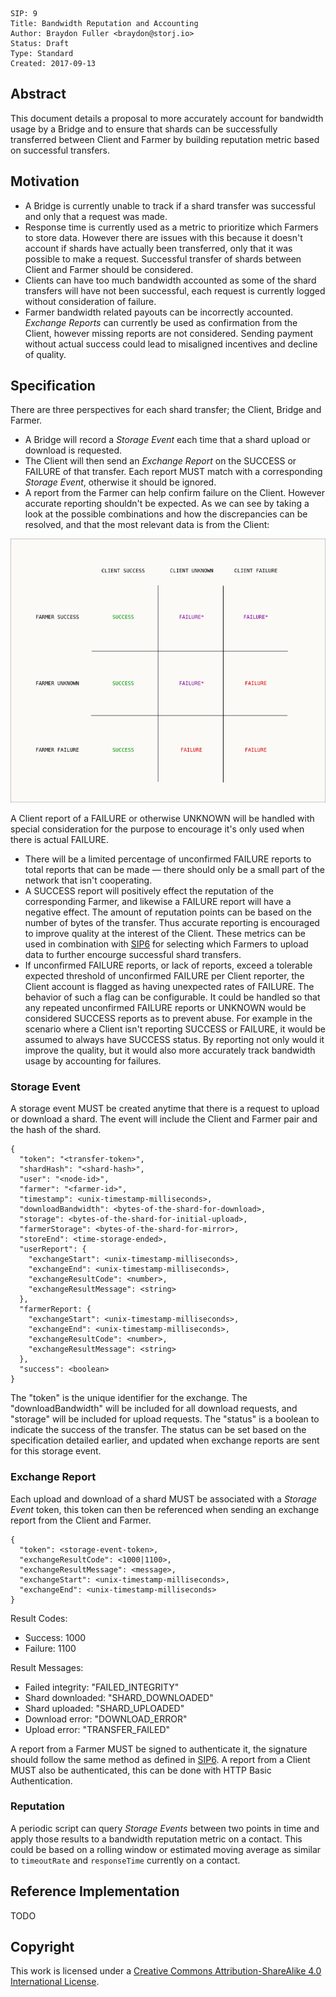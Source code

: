 ```
SIP: 9
Title: Bandwidth Reputation and Accounting
Author: Braydon Fuller <braydon@storj.io>
Status: Draft
Type: Standard
Created: 2017-09-13
```

Abstract
--------
This document details a proposal to more accurately account for bandwidth usage by a Bridge and to ensure that shards can be successfully transferred between Client and Farmer by building reputation metric based on successful transfers.

Motivation
----------
- A Bridge is currently unable to track if a shard transfer was successful and only that a request was made.
- Response time is currently used as a metric to prioritize which Farmers to store data. However there are issues with this because it doesn't account if shards have actually been transferred, only that it was possible to make a request. Successful transfer of shards between Client and Farmer should be considered.
- Clients can have too much bandwidth accounted as some of the shard transfers will have not been successful, each request is currently logged without consideration of failure.
- Farmer bandwidth related payouts can be incorrectly accounted. *Exchange Reports* can currently be used as confirmation from the Client, however missing reports are not considered. Sending payment without actual success could lead to misaligned incentives and decline of quality.

Specification
-------------

There are three perspectives for each shard transfer; the Client, Bridge and Farmer.
- A Bridge will record a *Storage Event* each time that a shard upload or download is requested.
- The Client will then send an *Exchange Report* on the SUCCESS or FAILURE of that transfer. Each report MUST match with a corresponding *Storage Event*, otherwise it should be ignored.
- A report from the Farmer can help confirm failure on the Client. However accurate reporting shouldn't be expected. As we can see by taking a look at the possible combinations and how the discrepancies can be resolved, and that the most relevant data is from the Client:

![Resolving discrepancies in perspectives](sip-0009/reports.png)

A Client report of a FAILURE or otherwise UNKNOWN will be handled with special consideration for the purpose to encourage it's only used when there is actual FAILURE.
- There will be a limited percentage of unconfirmed FAILURE reports to total reports that can be made — there should only be a small part of the network that isn't cooperating.
- A SUCCESS report will positively effect the reputation of the corresponding Farmer, and likewise a FAILURE report will have a negative effect. The amount of reputation points can be based on the number of bytes of the transfer. Thus accurate reporting is encouraged to improve quality at the interest of the Client. These metrics can be used in combination with [SIP6](sip-0006.md) for selecting which Farmers to upload data to further encourge successful shard transfers.
- If unconfirmed FAILURE reports, or lack of reports, exceed a tolerable expected threshold of unconfirmed FAILURE per Client reporter, the Client account is flagged as having unexpected rates of FAILURE. The behavior of such a flag can be configurable. It could be handled so that any repeated unconfirmed FAILURE reports or UNKNOWN would be considered SUCCESS reports as to prevent abuse. For example in the scenario where a Client isn't reporting SUCCESS or FAILURE, it would be assumed to always have SUCCESS status. By reporting not only would it improve the quality, but it would also more accurately track bandwidth usage by accounting for failures.

### Storage Event

A storage event MUST be created anytime that there is a request to upload or download a shard. The event will include the Client and Farmer pair and the hash of the shard.

```
{
  "token": "<transfer-token>",
  "shardHash": "<shard-hash>",
  "user": "<node-id>",
  "farmer": "<farmer-id>",
  "timestamp": <unix-timestamp-milliseconds>,
  "downloadBandwidth": <bytes-of-the-shard-for-download>,
  "storage": <bytes-of-the-shard-for-initial-upload>,
  "farmerStorage": <bytes-of-the-shard-for-mirror>,
  "storeEnd": <time-storage-ended>,
  "userReport": {
    "exchangeStart": <unix-timestamp-milliseconds>,
    "exchangeEnd": <unix-timestamp-milliseconds>,
    "exchangeResultCode": <number>,
    "exchangeResultMessage": <string>
  },
  "farmerReport: {
    "exchangeStart": <unix-timestamp-milliseconds>,
    "exchangeEnd": <unix-timestamp-milliseconds>,
    "exchangeResultCode": <number>,
    "exchangeResultMessage": <string>
  },
  "success": <boolean>
}
```

The "token" is the unique identifier for the exchange. The "downloadBandwidth" will be included for all download requests, and "storage" will be included for upload requests. The "status" is a boolean to indicate the success of the transfer. The status can be set based on the specification detailed earlier, and updated when exchange reports are sent for this storage event.

### Exchange Report

Each upload and download of a shard MUST be associated with a *Storage Event* token, this token can then be referenced when sending an exchange report from the Client and Farmer.

```
{
  "token": <storage-event-token>,
  "exchangeResultCode": <1000|1100>,
  "exchangeResultMessage": <message>,
  "exchangeStart": <unix-timestamp-milliseconds>,
  "exchangeEnd": <unix-timestamp-milliseconds>
}
```

Result Codes:
- Success: 1000
- Failure: 1100

Result Messages:
- Failed integrity: "FAILED_INTEGRITY"
- Shard downloaded: "SHARD_DOWNLOADED"
- Shard uploaded: "SHARD_UPLOADED"
- Download error: "DOWNLOAD_ERROR"
- Upload error: "TRANSFER_FAILED"

A report from a Farmer MUST be signed to authenticate it, the signature should follow the same method as defined in [SIP6](https://github.com/Storj/sips/blob/master/sip-0006.md#farmer-contact-discovery). A report from a Client MUST also be authenticated, this can be done with HTTP Basic Authentication.

### Reputation

A periodic script can query *Storage Events* between two points in time and apply those results to a bandwidth reputation metric on a contact. This could be based on a rolling window or estimated moving average as similar to `timeoutRate` and `responseTime` currently on a contact.

Reference Implementation
------------------------

TODO

Copyright
-------------

This work is licensed under a [Creative Commons Attribution-ShareAlike 4.0 International License](http://creativecommons.org/licenses/by-sa/4.0/).